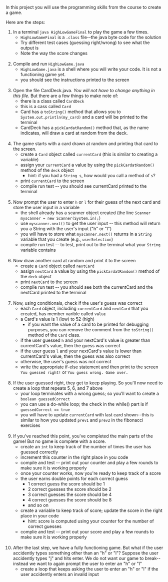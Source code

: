 In this project you will use the programming skills from the course to create a game. 

Here are the steps:

1. In a terminal `java HighLowGameFinal` to play the game a few times. 
    * `HighLowGameFinal` is a `.class` file--the java byte code for the solution
    * Try different test cases (guessing right/wrong) to see what the output is 
    * Note the way the score changes
    <br><br>
2. Compile and run `HighLowGame.java` 
    * `HighLowGame.java` is a shell where you will write your code. It is not a functioning game yet.
    * you should see the instructions printed to the screen
    <br><br>
3. Open the file CardDeck.java. _You will not have to change anything in this file._ But there are a few things to make note of:
    * there is a class called `CardDeck`
    * this is a cass called `Card`
    * Card has a `toString()` method that allows you to `System.out.println(my_card)` and a card will be printed to the terminal
    * CardDeck has a `pickCardatRandom()` method that, as the name indicates, will draw a card at random from the deck.
    <br><br>
4. The game starts with a card drawn at random and printing that card to the screen.
    * create a `Card` object called `currentCard` (this is similar to creating a variable)
    * assign your `currentCard` a value by using the `pickCardatRandom()` method of the `deck` object
        * hint: if you had a `String s`, how would you call a method of `s`?
    * print `currentCard` to the screen
    * compile run test -- you should see currentCard printed to the terminal
    <br><br>
5. Now prompt the user to enter `h` or `l` for their guess of the next card and store the user input in a variable
    * the shell already has a scanner object created (the line `Scanner myscanner = new Scanner(System.in);`)
    * use `myscanner.next()` to get the user input -- this method will return you a String with the user's input ("h" or "l")
    * you will have to store what `myscanner.next()` returns in a `String` variable that you create (e.g., `userSelection`)
    * compile run test -- to test, print out to the terminal what your `String` variable contains 
    <br><br>
6. Now draw another card at random and print it to the screen
    * create a `Card` object called `nextCard`
    * assign `nextCard` a value by using the `pickCardatRandom()` method of the `deck` object
    * print `nextCard` to the screen
    * compile run test -- you should see both the currentCard and the nextCard printed to the terminal
    <br><br>
7. Now, using conditionals, check if the user's guess was correct
    * each `Card` object, including `currentCard` and `nextCard` that you created, has member varible called `value`
    * a Card's value is 1 (low) to 52 (high)
        * if you want the value of a card to be printed for debugging purposes, you can remove the comment from the `toString()` method of the `Card` class.
    * if the user guessed `h` and your nextCard's value is greater than currentCard's value, then the guess was correct
    * if the user guess `l` and your nextCard's value is lower than currentCard's value, then the guess was also correct
    * otherwise, the user's guess was not correct
    * write the appropriate if-else statement and then print to the screen 
            `You guessed right!`
            or
            `You guess wrong. Game over.`
    <br><br>
8. If the user guessed right, they get to keep playing. So you'll now need to create a loop that repeats 5, 6, and 7 above
    * your loop terminates with a wrong guess; so you'll want to create a `boolean guessedCorrect`
    * you can use a do-while loop; the check in the while() part is if `guessedCorrect == true`
    * you will have to update `currentCard` with last card shown--this is similar to how you updated `prev1` and `prev2` in the fibonacci exercises
    <br><br>
9. If you've reached this point, you've completed the main parts of the game! But no game is complete with a score.
    * create an `int` to keep track of the number of times the user has guessed correctly
    * increment this counter in the right place in you code
    * compile and test -- print out your counter and play a few rounds to make sure it is working properly
    * once your counter works, now you're ready to keep track of a score
    * the user earns double points for each correct guess
        * 1 correct guess the score should be 1
        * 2 correct guesses the score should be 2
        * 3 correct guesses the score should be 4
        * 4 correct guesses the score should be 8
        * and so on
    * create a variable to keep track of score; update the score in the right place in your code
        * hint: score is computed using your counter for the number of correct guesses
    * complie and test -- print out your score and play a few rounds to make sure it is working properly
    <br><br>
10. After the last step, we have a fully functioning game. But what if the user accidently types something other than an "h" or "l"? Suppose the user accidently types "j" and hits enter. We do not want our game to break--instead we want to again prompt the user to enter an "h" or "l"
    * create a loop that keeps asking the user to enter an "h" or "l" if the user accidently enters an invalid input